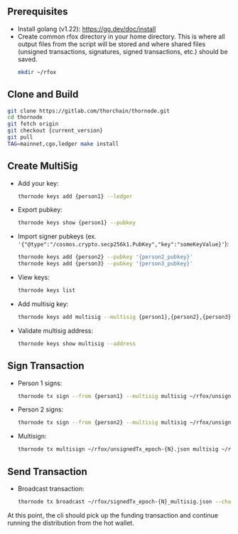 ## Prerequisites

- Install golang (v1.22): https://go.dev/doc/install
- Create common rfox directory in your home directory. This is where all output files from the script will be stored and where shared files (unsigned transactions, signatures, signed transactions, etc.) should be saved.
  ```bash
  mkdir ~/rfox
  ```

## Clone and Build

```bash
git clone https://gitlab.com/thorchain/thornode.git
cd thornode
git fetch origin
git checkout {current_version}
git pull
TAG=mainnet,cgo,ledger make install
```

## Create MultiSig

- Add your key:
  ```bash
  thornode keys add {person1} --ledger
  ```
- Export pubkey:
  ```bash
  thornode keys show {person1} --pubkey
  ```
- Import signer pubkeys (ex. `'{"@type":"/cosmos.crypto.secp256k1.PubKey","key":"someKeyValue}'`):
  ```bash
  thornode keys add {person2} --pubkey '{person2_pubkey}'
  thornode keys add {person3} --pubkey '{person3_pubkey}'
  ```
- View keys:
  ```bash
  thornode keys list
  ```
- Add multisig key:
  ```bash
  thornode keys add multisig --multisig {person1},{person2},{person3} --multisig-threshold 2
  ```
- Validate multisig address:
  ```bash
  thornode keys show multisig --address
  ```

## Sign Transaction

- Person 1 signs:
  ```bash
  thornode tx sign --from {person1} --multisig multisig ~/rfox/unsignedTx_epoch-{N}.json --chain-id thorchain-1 --node https://daemon.thorchain.shapeshift.com:443/rpc --ledger --sign-mode amino-json > ~/rfox/signedTx_epoch-{N}_{person1}.json
  ```
- Person 2 signs:
  ```bash
  thornode tx sign --from {person2} --multisig multisig ~/rfox/unsignedTx_epoch-{N}.json --chain-id thorchain-1 --node https://daemon.thorchain.shapeshift.com:443/rpc --ledger --sign-mode amino-json > ~/rfox/signedTx_epoch-{N}_{person2}.json
  ```
- Multisign:
  ```bash
  thornode tx multisign ~/rfox/unsignedTx_epoch-{N}.json multisig ~/rfox/signedTx_epoch-{N}_{person1}.json ~/rfox/signedTx_epoch-{N}_{person2}.json --from multisig --chain-id thorchain-1 --node https://daemon.thorchain.shapeshift.com:443/rpc > ~/rfox/signedTx_epoch-{N}_multisig.json
  ```

## Send Transaction

- Broadcast transaction:
  ```bash
  thornode tx broadcast ~/rfox/signedTx_epoch-{N}_multisig.json --chain-id thorchain-1 --node https://daemon.thorchain.shapeshift.com:443/rpc --gas auto > tx.json
  ```

At this point, the cli should pick up the funding transaction and continue running the distribution from the hot wallet.
